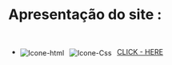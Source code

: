 # Apresentação do site :

<br>

 - <div>
    <div>
      <img align="center" alt="Icone-html" src="https://img.shields.io/badge/HTML5-E34F26?style=for-the-badge&logo=html5&logoColor=white">&ensp;
      <img align="center" alt="Icone-Css" src="https://img.shields.io/badge/CSS3-1572B6?style=for-the-badge&logo=css3&logoColor=white">&ensp;
      <a href="https://carlosvarao.github.io/Linkme/Linkme/index.html" target="_blank"><span>CLICK - HERE</span></a>
    </div>

    <div align="center" style="display: inline_block"><br>
      <img align="center" alt="clone-discord" src="https://github.com/CarlosVarao/Link-me/blob/main/Assets/linkme.png>
    </div>
</div>


